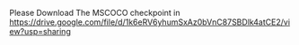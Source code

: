 Please Download The MSCOCO checkpoint in https://drive.google.com/file/d/1k6eRV6yhumSxAz0bVnC87SBDlk4atCE2/view?usp=sharing
